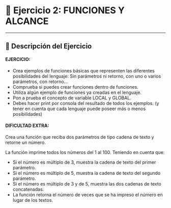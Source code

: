 # 📝 Ejercicio 2: FUNCIONES Y ALCANCE

---

## 📌 Descripción del Ejercicio

#### EJERCICIO:
- Crea ejemplos de funciones básicas que representen las diferentes posibilidades del lenguaje: Sin parámetros ni retorno, con uno o varios parámetros, con retorno...
- Comprueba si puedes crear funciones dentro de funciones.
- Utiliza algún ejemplo de funciones ya creadas en el lenguaje.
- Pon a prueba el concepto de variable LOCAL y GLOBAL.
- Debes hacer print por consola del resultado de todos los ejemplos. (y tener en cuenta que cada lenguaje puede poseer más o menos posibilidades)

 #### DIFICULTAD EXTRA:
Crea una función que reciba dos parámetros de tipo cadena de texto y retorne un número.

La función imprime todos los números del 1 al 100. Teniendo en cuenta que:
- Si el número es múltiplo de 3, muestra la cadena de texto del primer parámetro.
- Si el número es múltiplo de 5, muestra la cadena de texto del segundo parámetro.
- Si el número es múltiplo de 3 y de 5, muestra las dos cadenas de texto concatenadas.
- La función retorna el número de veces que se ha impreso el número en lugar de los textos.